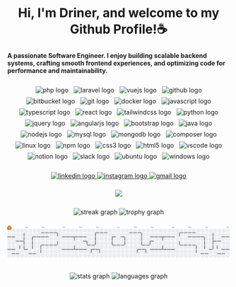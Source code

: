 <h1 align="center">Hi, I'm Driner, and welcome to my Github Profile!☕</h1>

###

<h4 align="left">A passionate Software Engineer. I enjoy building scalable backend systems, crafting smooth frontend experiences, and optimizing code for performance and maintainability.</h4>

###
<div align="center">
  <img src="https://cdn.jsdelivr.net/gh/devicons/devicon/icons/php/php-original.svg" width="24" height="24" alt="php logo" style="margin: 4px;" />
  <img src="https://cdn.jsdelivr.net/gh/devicons/devicon/icons/laravel/laravel-original.svg" width="24" height="24" alt="laravel logo" style="margin: 4px;" />
  <img src="https://cdn.jsdelivr.net/gh/devicons/devicon/icons/vuejs/vuejs-original.svg" width="24" height="24" alt="vuejs logo" style="margin: 4px;" />
  <img src="https://cdn.jsdelivr.net/gh/devicons/devicon/icons/github/github-original.svg" width="24" height="24" alt="github logo" style="margin: 4px;" />
  <img src="https://cdn.jsdelivr.net/gh/devicons/devicon/icons/bitbucket/bitbucket-original.svg" width="24" height="24" alt="bitbucket logo" style="margin: 4px;" />
  <img src="https://cdn.jsdelivr.net/gh/devicons/devicon/icons/git/git-original.svg" width="24" height="24" alt="git logo" style="margin: 4px;" />
  <img src="https://cdn.jsdelivr.net/gh/devicons/devicon/icons/docker/docker-original.svg" width="24" height="24" alt="docker logo" style="margin: 4px;" />
  <img src="https://cdn.jsdelivr.net/gh/devicons/devicon/icons/javascript/javascript-original.svg" width="24" height="24" alt="javascript logo" style="margin: 4px;" />
  <img src="https://cdn.jsdelivr.net/gh/devicons/devicon/icons/typescript/typescript-original.svg" width="24" height="24" alt="typescript logo" style="margin: 4px;" />
  <img src="https://cdn.jsdelivr.net/gh/devicons/devicon/icons/react/react-original.svg" width="24" height="24" alt="react logo" style="margin: 4px;" />
  <img src="https://skillicons.dev/icons?i=tailwind" width="24" height="24" alt="tailwindcss logo" style="margin: 4px;" />
  <img src="https://cdn.jsdelivr.net/gh/devicons/devicon/icons/python/python-original.svg" width="24" height="24" alt="python logo" style="margin: 4px;" />
  <img src="https://cdn.jsdelivr.net/gh/devicons/devicon/icons/jquery/jquery-original.svg" width="24" height="24" alt="jquery logo" style="margin: 4px;" />
  <img src="https://cdn.jsdelivr.net/gh/devicons/devicon/icons/angularjs/angularjs-original.svg" width="24" height="24" alt="angularjs logo" style="margin: 4px;" />
  <img src="https://cdn.jsdelivr.net/gh/devicons/devicon/icons/bootstrap/bootstrap-original.svg" width="24" height="24" alt="bootstrap logo" style="margin: 4px;" />
  <img src="https://cdn.jsdelivr.net/gh/devicons/devicon/icons/java/java-original.svg" width="24" height="24" alt="java logo" style="margin: 4px;" />
  <img src="https://cdn.jsdelivr.net/gh/devicons/devicon/icons/nodejs/nodejs-original.svg" width="24" height="24" alt="nodejs logo" style="margin: 4px;" />
  <img src="https://cdn.jsdelivr.net/gh/devicons/devicon/icons/mysql/mysql-original.svg" width="24" height="24" alt="mysql logo" style="margin: 4px;" />
  <img src="https://cdn.jsdelivr.net/gh/devicons/devicon/icons/mongodb/mongodb-original.svg" width="24" height="24" alt="mongodb logo" style="margin: 4px;" />
  <img src="https://cdn.jsdelivr.net/gh/devicons/devicon/icons/composer/composer-original.svg" width="24" height="24" alt="composer logo" style="margin: 4px;" />
  <img src="https://cdn.jsdelivr.net/gh/devicons/devicon/icons/linux/linux-original.svg" width="24" height="24" alt="linux logo" style="margin: 4px;" />
  <img src="https://cdn.jsdelivr.net/gh/devicons/devicon/icons/npm/npm-original-wordmark.svg" width="24" height="24" alt="npm logo" style="margin: 4px;" />
  <img src="https://cdn.jsdelivr.net/gh/devicons/devicon/icons/css3/css3-original.svg" width="24" height="24" alt="css3 logo" style="margin: 4px;" />
  <img src="https://cdn.jsdelivr.net/gh/devicons/devicon/icons/html5/html5-original.svg" width="24" height="24" alt="html5 logo" style="margin: 4px;" />
  <img src="https://cdn.jsdelivr.net/gh/devicons/devicon/icons/vscode/vscode-original.svg" width="24" height="24" alt="vscode logo" style="margin: 4px;" />
  <img src="https://cdn.jsdelivr.net/gh/devicons/devicon/icons/notion/notion-original.svg" width="24" height="24" alt="notion logo" style="margin: 4px;" />
  <img src="https://cdn.jsdelivr.net/gh/devicons/devicon/icons/slack/slack-original.svg" width="24" height="24" alt="slack logo" style="margin: 4px;" />
  <img src="https://cdn.jsdelivr.net/gh/devicons/devicon/icons/ubuntu/ubuntu-plain.svg" width="24" height="24" alt="ubuntu logo" style="margin: 4px;" />
  <img src="https://cdn.jsdelivr.net/gh/devicons/devicon/icons/windows8/windows8-original.svg" width="24" height="24" alt="windows logo" style="margin: 4px;" />
</div>

###

<div align="center">
  <a href="https://www.linkedin.com/in/jnerfamilaran" target="_blank">
    <img src="https://img.shields.io/static/v1?message=LinkedIn&logo=linkedin&label=&color=0077B5&logoColor=white&labelColor=&style=for-the-badge" height="25" alt="linkedin logo"  />
  </a>
  <a href="https://www.instagram.com/dri.ner/" target="_blank">
    <img src="https://img.shields.io/static/v1?message=Instagram&logo=instagram&label=&color=E4405F&logoColor=white&labelColor=&style=for-the-badge" height="25" alt="instagram logo"  />
  </a>
  <a href="mailto:jnerfamilaran@gmail.com" target="_blank">
    <img src="https://img.shields.io/static/v1?message=Gmail&logo=gmail&label=&color=D14836&logoColor=white&labelColor=&style=for-the-badge" height="25" alt="gmail logo"  />
  </a>
</div>

###

<div align="center">
  <img src="https://profile-counter.glitch.me/drineruu/count.svg?"  />
</div>

###

<div align="center">
  <img src="https://streak-stats.demolab.com?user=drineruu&locale=en&mode=daily&theme=dracula&hide_border=false&border_radius=5&order=3" height="150" alt="streak graph"  />
  <img src="https://github-profile-trophy.vercel.app?username=drineruu&theme=dracula&column=-1&row=1&margin-w=8&margin-h=8&no-bg=false&no-frame=false&order=4" height="150" alt="trophy graph"  />
</div>

<!--
###
![Snake animation](https://github.com/drineruu/drineruu/raw/output/snake.svg)
-->

###

<picture>
  <source media="(prefers-color-scheme: dark)" srcset="https://raw.githubusercontent.com/drineruu/drineruu/output/pacman-contribution-graph-dark.svg">
  <source media="(prefers-color-scheme: light)" srcset="https://raw.githubusercontent.com/drineruu/drineruu/output/pacman-contribution-graph.svg">
  <img alt="pacman contribution graph" src="https://raw.githubusercontent.com/drineruu/drineruu/output/pacman-contribution-graph.svg">
</picture>

###

<div align="center">
  <img src="https://github-readme-stats.vercel.app/api?username=drineruu&hide_title=false&hide_rank=false&show_icons=true&include_all_commits=true&count_private=true&disable_animations=false&theme=dracula&locale=en&hide_border=false&order=1" height="150" alt="stats graph"  />
  <img src="https://github-readme-stats.vercel.app/api/top-langs?username=drineruu&locale=en&hide_title=false&layout=compact&card_width=320&langs_count=5&theme=dracula&hide_border=false&order=2" height="150" alt="languages graph"  />
</div>

###
